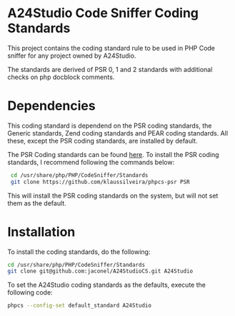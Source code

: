 # A24Studio Code Sniffer Coding Standards

This project contains the coding standard rule to be used in PHP Code sniffer for any
project owned by A24Studio.

The standards are derived of PSR 0, 1 and 2 standards with additional checks on php docblock
comments.

# Dependencies

This coding standard is dependend on the PSR coding standards, the Generic standards, Zend coding standards
and PEAR coding standards. All these, except the PSR coding standards, are installed by default.

The PSR Coding standards can be found [here](git://github.com/klaussilveira/phpcs-psr.git). To install the PSR coding standards, I recommend following the commands below:
```bash
 cd /usr/share/php/PHP/CodeSniffer/Standards
 git clone https://github.com/klaussilveira/phpcs-psr PSR
```

This will install the PSR coding standards on the system, but will not set them as the default.

# Installation

To install the coding standards, do the following:
```bash
cd /usr/share/php/PHP/CodeSniffer/Standards
git clone git@github.com:jaconel/A24StudioCS.git A24Studio
```

To set the A24Studio coding standards as the defaults, execute the following code:
```bash
phpcs --config-set default_standard A24Studio
```
